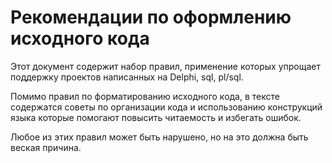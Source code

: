 # Рекомендации по оформлению исходного кода
Этот документ содержит набор правил, применение которых упрощает поддержку проектов написанных на Delphi, sql, pl/sql. 

Помимо правил по форматированию исходного кода, в тексте содержатся советы по организации кода и использованию конструкций языка которые помогают повысить читаемость и избегать ошибок.

Любое из этих правил может быть нарушено, но на это должна быть веская причина.